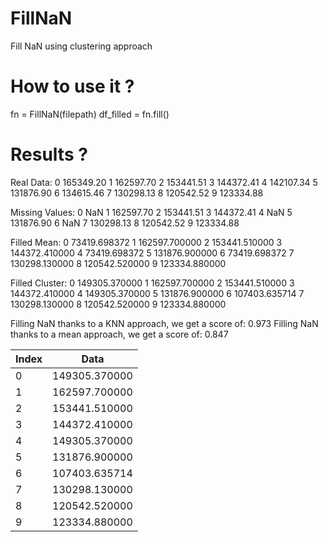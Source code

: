 # FillNaN
Fill NaN using clustering approach


# How to use it ?
fn = FillNaN(filepath)
df_filled = fn.fill()

# Results ?

Real Data:
0    165349.20
1    162597.70
2    153441.51
3    144372.41
4    142107.34
5    131876.90
6    134615.46
7    130298.13
8    120542.52
9    123334.88

Missing Values:
0          NaN
1    162597.70
2    153441.51
3    144372.41
4          NaN
5    131876.90
6          NaN
7    130298.13
8    120542.52
9    123334.88

Filled Mean:
0     73419.698372
1    162597.700000
2    153441.510000
3    144372.410000
4     73419.698372
5    131876.900000
6     73419.698372
7    130298.130000
8    120542.520000
9    123334.880000

Filled Cluster:
0    149305.370000
1    162597.700000
2    153441.510000
3    144372.410000
4    149305.370000
5    131876.900000
6    107403.635714
7    130298.130000
8    120542.520000
9    123334.880000

Filling NaN thanks to a KNN approach, we get a score of:
0.973
Filling NaN thanks to a mean approach, we get a score of:
0.847

| Index   |      Data      |
|----------|:-------------:|
| 0 | 149305.370000 | 
| 1 | 162597.700000 | 
| 2 | 153441.510000 | 
| 3 | 144372.410000 | 
| 4 | 149305.370000 | 
| 5 | 131876.900000 | 
| 6 | 107403.635714 | 
| 7 | 130298.130000 | 
| 8 | 120542.520000 | 
| 9 | 123334.880000 | 
